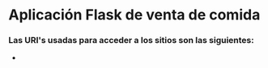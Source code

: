 # Aplicación Flask de venta de comida

### Las URI's usadas para acceder a los sitios son las siguientes:
-
